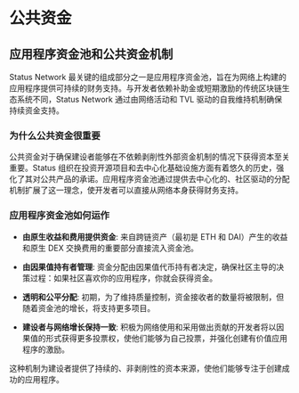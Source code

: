 # 公共资金

## 应用程序资金池和公共资金机制

Status Network 最关键的组成部分之一是应用程序资金池，旨在为网络上构建的应用程序提供可持续的财务支持。与开发者依赖补助金或短期激励的传统区块链生态系统不同，Status Network 通过由网络活动和 TVL 驱动的自我维持机制确保持续资金支持。

### 为什么公共资金很重要

公共资金对于确保建设者能够在不依赖剥削性外部资金机制的情况下获得资本至关重要。Status 组织在投资开源项目和去中心化基础设施方面有着悠久的历史，强化了其对公共产品的承诺。应用程序资金池通过提供去中心化的、社区驱动的分配机制扩展了这一理念，使开发者可以直接从网络本身获得财务支持。

### 应用程序资金池如何运作

- **由原生收益和费用提供资金**: 来自跨链资产（最初是 ETH 和 DAI）产生的收益和原生 DEX 交换费用的重要部分直接流入资金池。

- **由因果值持有者管理**: 资金分配由因果值代币持有者决定，确保社区主导的决策过程：如果社区喜欢你的应用程序，你就会获得资金。

- **透明和公平分配**: 初期，为了维持质量控制，资金接收者的数量将被限制，但随着资金池的增长，将支持更多项目。

- **建设者与网络增长保持一致**: 积极为网络使用和采用做出贡献的开发者将以因果值的形式获得更多投票权，使他们能够为自己投票，并强化创建有价值应用程序的激励。

这种机制为建设者提供了持续的、非剥削性的资本来源，使他们能够专注于创建成功的应用程序。